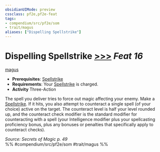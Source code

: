 ```yaml
---
obsidianUIMode: preview
cssclass: pf2e,pf2e-feat
tags:
- compendium/src/pf2e/som
- trait/magus
aliases: ["Dispelling Spellstrike"]
---
```

# Dispelling Spellstrike  [>>>](../../Rules/core-rulebook/chapter-9-playing-the-game.md#Actions "Three-Action") *Feat 16*  
[magus](../../Rules/traits/magus-som.md)  

- **Prerequisites**: [Spellstrike](../../Rules/actions/spellstrike-som.md)
- **Requirements**: Your [Spellstrike](../../Rules/actions/spellstrike-som.md) is charged.
- **Activity** Three-Action

The spell you deliver tries to force out magic affecting your enemy. Make a [Spellstrike](../../Rules/actions/spellstrike-som.md). If it hits, you also attempt to counteract a single spell (of your choice) active on the target. The counteract level is half your level rounded up, and the counteract check modifier is the standard modifier for counteracting with a spell (your Intelligence modifier plus your spellcasting proficiency bonus, plus any bonuses or penalties that specifically apply to counteract checks).

*Source: Secrets of Magic p. 49*  
%% #compendium/src/pf2e/som #trait/magus %%
